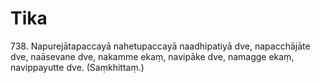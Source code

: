 

# Tika







738\. Napurejātapaccayā nahetupaccayā naadhipatiyā dve, napacchājāte dve, naāsevane dve, nakamme ekaṃ, navipāke dve, namagge ekaṃ, navippayutte dve. (Saṃkhittaṃ.)



